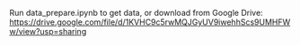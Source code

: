 Run data_prepare.ipynb to get data, or download from Google Drive: https://drive.google.com/file/d/1KVHC9c5rwMQJGyUV9iwehhScs9UMHFWw/view?usp=sharing
